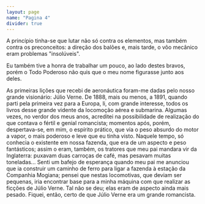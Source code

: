 ```yaml
---
layout: page
name: "Pagina 4"
divider: true
---
```

A princípio tinha-se que lutar não só contra os elementos, mas também contra
os preconceitos: a direção dos balões e, mais tarde, o vôo mecânico eram
problemas "insolúveis".

Eu também tive a honra de trabalhar um pouco, ao lado destes bravos, porém
o Todo Poderoso não quis que o meu nome figurasse junto aos deles.

As primeiras lições que recebi de aeronáutica foram-me dadas pelo nosso
grande visionário: Júlio Verne. De 1888, mais ou menos, a 1891, quando parti pela
primeira vez para a Europa, li, com grande interesse, todos os livros desse grande 
vidente da locomoção aérea e submarina. Algumas vezes, no verdor dos meus anos,
acreditei na possibilidade de realização do que contava o fértil e genial romancista;
momentos após, porém, despertava-se, em mim, o espírito prático, que via o peso
absurdo do motor a vapor, o mais poderoso e leve que eu tinha visto. Naquele tempo,
só conhecia o existente em nossa fazenda, que era de um aspecto e peso fantásticos;
assim o eram, também, os tratores que meu pai mandara vir da Inglaterra: puxavam
duas carroças de café, mas pesavam muitas toneladas... Senti um bafejo de
esperança quando meu pai me anunciou que ia construir um caminho de ferro para
ligar a fazenda à estação da Companhia Mogiana; pensei que nestas locomotivas,
que deviam ser pequenas, iria encontrar base para a minha máquina com que realizar
as ficções de Júlio Verne. Tal não se deu; elas eram de aspecto ainda mais pesado.
Fiquei, então, certo de que Júlio Verne era um grande romancista.